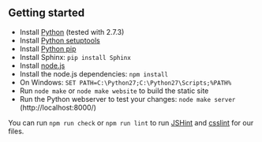 Getting started
---------------

* Install [Python](http://www.python.org/) (tested with 2.7.3)
* Install [Python setuptools](http://pypi.python.org/pypi/setuptools#files)
* Install [Python pip](http://www.pip-installer.org/en/latest/installing.html#alternative-installation-procedures)
* Install Sphinx: `pip install Sphinx`
* Install [node.js](http://nodejs.org/download/)
* Install the node.js dependencies: `npm install`
* On Windows: `SET PATH=C:\Python27;C:\Python27\Scripts;%PATH%`
* Run `node make` or `node make website` to build the static site
* Run the Python webserver to test your changes: `node make server`
  (http://localhost:8000/)

You can run `npm run check` or `npm run lint` to run [JSHint](https://github.com/jshint/jshint)
and [csslint](https://github.com/stubbornella/csslint) for our files.
